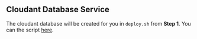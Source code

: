 ## Cloudant Database Service

The cloudant database will be created for you in `deploy.sh` from **Step 1**. You can the script [here](deploy.sh).
